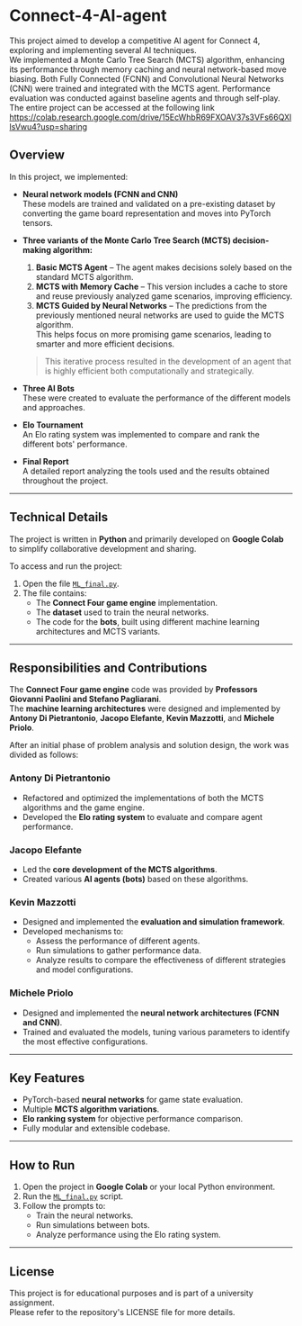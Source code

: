 # Connect-4-AI-agent
This project aimed to develop a competitive AI agent for Connect 4, exploring and implementing several AI techniques.  
We implemented a Monte Carlo Tree Search (MCTS) algorithm, enhancing its performance through memory caching and neural network-based move biasing. Both Fully Connected (FCNN) and Convolutional Neural Networks (CNN) were trained and integrated with the MCTS agent. Performance evaluation was conducted against baseline agents and through self-play.  
The entire project can be accessed at the following link https://colab.research.google.com/drive/15EcWhbR69FXOAV37s3VFs66QXllsVwu4?usp=sharing  

## Overview
In this project, we implemented:

- **Neural network models (FCNN and CNN)**  
  These models are trained and validated on a pre-existing dataset by converting the game board representation and moves into PyTorch tensors.

- **Three variants of the Monte Carlo Tree Search (MCTS) decision-making algorithm:**  
  1. **Basic MCTS Agent** – The agent makes decisions solely based on the standard MCTS algorithm.  
  2. **MCTS with Memory Cache** – This version includes a cache to store and reuse previously analyzed game scenarios, improving efficiency.  
  3. **MCTS Guided by Neural Networks** – The predictions from the previously mentioned neural networks are used to guide the MCTS algorithm.  
     This helps focus on more promising game scenarios, leading to smarter and more efficient decisions.

  > This iterative process resulted in the development of an agent that is highly efficient both computationally and strategically.

- **Three AI Bots**  
  These were created to evaluate the performance of the different models and approaches.

- **Elo Tournament**  
  An Elo rating system was implemented to compare and rank the different bots' performance.

- **Final Report**  
  A detailed report analyzing the tools used and the results obtained throughout the project.

---

## Technical Details
The project is written in **Python** and primarily developed on **Google Colab** to simplify collaborative development and sharing.  

To access and run the project:
1. Open the file [`ML_final.py`](ML_final.py).
2. The file contains:
   - The **Connect Four game engine** implementation.  
   - The **dataset** used to train the neural networks.  
   - The code for the **bots**, built using different machine learning architectures and MCTS variants.

---

## Responsibilities and Contributions
The **Connect Four game engine** code was provided by **Professors Giovanni Paolini and Stefano Pagliarani**.  
The **machine learning architectures** were designed and implemented by **Antony Di Pietrantonio**, **Jacopo Elefante**, **Kevin Mazzotti**, and **Michele Priolo**.

After an initial phase of problem analysis and solution design, the work was divided as follows:

### **Antony Di Pietrantonio**
- Refactored and optimized the implementations of both the MCTS algorithms and the game engine.  
- Developed the **Elo rating system** to evaluate and compare agent performance.

### **Jacopo Elefante**
- Led the **core development of the MCTS algorithms**.  
- Created various **AI agents (bots)** based on these algorithms.

### **Kevin Mazzotti**
- Designed and implemented the **evaluation and simulation framework**.  
- Developed mechanisms to:
  - Assess the performance of different agents.  
  - Run simulations to gather performance data.  
  - Analyze results to compare the effectiveness of different strategies and model configurations.

### **Michele Priolo**
- Designed and implemented the **neural network architectures (FCNN and CNN)**.  
- Trained and evaluated the models, tuning various parameters to identify the most effective configurations.

---

## Key Features
- PyTorch-based **neural networks** for game state evaluation.
- Multiple **MCTS algorithm variations**.
- **Elo ranking system** for objective performance comparison.
- Fully modular and extensible codebase.

---

## How to Run
1. Open the project in **Google Colab** or your local Python environment.
2. Run the [`ML_final.py`](ML_final.py) script.
3. Follow the prompts to:
   - Train the neural networks.
   - Run simulations between bots.
   - Analyze performance using the Elo rating system.

---

## License
This project is for educational purposes and is part of a university assignment.  
Please refer to the repository's LICENSE file for more details.
